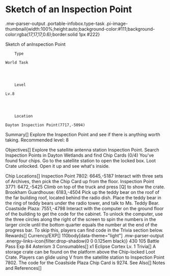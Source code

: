 # Sketch of an Inspection Point

.mw-parser-output .portable-infobox.type-task .pi-image-thumbnail{width:100%;height:auto;background-color:#111;background-color:rgba(17,17,17,0.6);border:solid 1px #222}

Sketch of anInspection Point

	

	
		Type
	
	World Task



	
		Level
	
	Lv.8



	
		Location
	
	Dayton Inspection Point(7717,-5094)






Summary[]
Explore the Inspection Point and see if there is anything worth taking.
Recommended level: 8

Objectives[]
Explore the satellite antenna station Inspection Point.
Search Inspection Points in Dayton Wetlands and find Chip Cards (0/4)
You've found four chips. Go to the satellite station to open the locked box.
Loot Crate unlocked. Open it up and see what's inside.

Chip Locations[]
Inspection Point 7802: 6645,-5187
Interact with three sets of Archives, then pick the Chip Card up from the floor.
Inspection Point 3771: 6472,-5425
Climb on top of the truck and press [Q] to show the crate.
Brookham Guardhouse: 6183,-4504
Pick up the teddy bear on the roof of the far building roof, located behind the radio dish.
Place the teddy bear in the ring of teddy bears under the radio tower, and talk to Ms. Teddy Bear.
Coastside Plaza: 7551,-4798
Interact with the computer on the ground floor of the building to get the code for the cabinet.
To unlock the computer, use the three circles along the right of the screen to spin the numbers in the larger circle until the bottom quarter equals the number at the end of the progress bar. To skip this, players can find code in the Trivia section below.
Rewards[]
Currency/EXP[]
 110body[data-theme="light"] .mw-parser-output .energy-links-icon{filter:drop-shadow(0 0 0.125em black)}
430
105 Battle Pass Exp
84 Asterism
 3
Consumables[]
x1 Eclipse Cortex Lv. 1
Trivia[]
A storage crate can be found on the platform above the Chip-locked Loot Crate.
Players can glide using V from the satellite station to Inspection Point 7802.
The code for the Coastside Plaza Chip Card is 9274.
See Also[]
Notes and References[]
